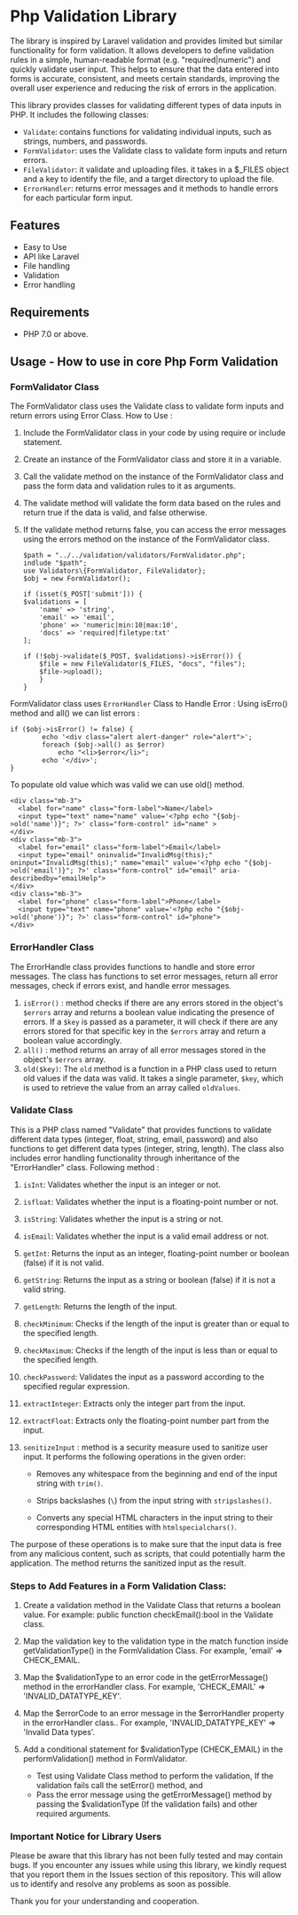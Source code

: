 
# Php Validation Library
The library is inspired by Laravel validation and provides limited but similar functionality for form validation. It allows developers to define validation rules in a simple, human-readable format (e.g. "required|numeric") and quickly validate user input. This helps to ensure that the data entered into forms is accurate, consistent, and meets certain standards, improving the overall user experience and reducing the risk of errors in the application.


This library provides classes for validating different types of data inputs in PHP. It includes the following classes:
-   `Validate`: contains functions for validating individual inputs, such as strings, numbers, and passwords.
-   `FormValidator`: uses the Validate class to validate form inputs and return errors.
-   `FileValidator`: it validate and uploading files. it takes in a $_FILES object and a key to identify the file, and a target directory to upload the file.
-   `ErrorHandler`: returns error messages and it methods to handle errors for each particular form input.

## Features
- Easy to Use
- API like Laravel
- File handling
- Validation
- Error handling

## Requirements

-   PHP 7.0 or above.

## Usage - How to use in core Php Form Validation

### FormValidator Class
The FormValidator class uses the Validate class to validate form inputs and return errors using Error Class. 
How to Use : 

1) Include the FormValidator class in your code by using require or include statement. 
2) Create an instance of the FormValidator class and store it in a variable. 
3) Call the validate method on the instance of the FormValidator class and pass the form data and validation rules to it as arguments. 
4) The validate method will validate the form data based on the rules and return true if the data is valid, and false otherwise. 
5) If the validate method returns false, you can access the error messages using the errors method on the instance of the FormValidator class.

    ```
    $path = "../../validation/validators/FormValidator.php"; 
    indlude "$path";
    use Validators\{FormValidator, FileValidator};
    $obj = new FormValidator();
    
    if (isset($_POST['submit'])) {
    $validations = [
        'name' => 'string',
        'email' => 'email',
        'phone' => 'numeric|min:10|max:10',
        'docs' => 'required|filetype:txt'
    ];
    
    if (!$obj->validate($_POST, $validations)->isError()) {
        $file = new FileValidator($_FILES, "docs", "files");
        $file->upload();
        }
    }
    ```
  FormValidator class uses `ErrorHandler` Class to Handle Error :
  Using isErro() method and all() we can list errors :
 
    if ($obj->isError() != false) {
            echo '<div class="alert alert-danger" role="alert">';
            foreach ($obj->all() as $error)
                echo "<li>$error</li>";
            echo '</div>';
    }
   To populate old value which was valid we can use old() method. 
  ```
  <div class="mb-3">
	<label for="name" class="form-label">Name</label>
	<input type="text" name="name" value='<?php echo "{$obj->old('name')}"; ?>' class="form-control" id="name" >
 </div>
<div class="mb-3">
	<label for="email" class="form-label">Email</label>
	<input type="email" oninvalid="InvalidMsg(this);" oninput="InvalidMsg(this);" name="email" value='<?php echo "{$obj->old('email')}"; ?>' class="form-control" id="email" aria-describedby="emailHelp">
</div>
<div class="mb-3">
	<label for="phone" class="form-label">Phone</label>
	<input type="text" name="phone" value='<?php echo "{$obj->old('phone')}"; ?>' class="form-control" id="phone">
</div>
  ```
	
### ErrorHandler Class
The ErrorHandle class provides functions to handle and store error messages. The class has functions to set error messages, return all error messages, check if errors exist, and handle error messages. 
1. `isError()` : method checks if there are any errors stored in the object's `$errors` array and returns a boolean value indicating the presence of errors. If a `$key` is passed as a parameter, it will check if there are any errors stored for that specific key in the `$errors` array and return a boolean value accordingly.
2. `all()` :  method returns an array of all error messages stored in the object's `$errors` array.
3. `old($key)`:  The `old` method is a function in a PHP class used to return old values if the data was valid. It takes a single parameter, `$key`, which is used to retrieve the value from an array called `oldValues`.

### Validate Class
This is a PHP class named "Validate" that provides functions to validate different data types (integer, float, string, email, password) and also functions to get different data types (integer, string, length). The class also includes error handling functionality through inheritance of the "ErrorHandler" class.
Following method :

1.  `isInt`: Validates whether the input is an integer or not.
    
2.  `isfloat`: Validates whether the input is a floating-point number or not.
    
3.  `isString`: Validates whether the input is a string or not.
    
4.  `isEmail`: Validates whether the input is a valid email address or not.
    
5.  `getInt`: Returns the input as an integer, floating-point number or boolean (false) if it is not valid.
    
6.  `getString`: Returns the input as a string or boolean (false) if it is not a valid string.
    
7.  `getLength`: Returns the length of the input.
    
8.  `checkMinimum`: Checks if the length of the input is greater than or equal to the specified length.
    
9.  `checkMaximum`: Checks if the length of the input is less than or equal to the specified length.
    
10.  `checkPassword`: Validates the input as a password according to the specified regular expression.
    
11.  `extractInteger`: Extracts only the integer part from the input.
    
12.  `extractFloat`: Extracts only the floating-point number part from the input.
13. `senitizeInput` : method is a security measure used to sanitize user input. It performs the following operations in the given order:

	- Removes any whitespace from the beginning and end of the input string with `trim()`.
    
    - Strips backslashes (`\`) from the input string with `stripslashes()`.
    - Converts any special HTML characters in the input string to their corresponding HTML entities with `htmlspecialchars()`.
    

The purpose of these operations is to make sure that the input data is free from any malicious content, such as scripts, that could potentially harm the application. The method returns the sanitized input as the result. 


### Steps to Add Features in a Form Validation Class:

1) Create a validation method in the Validate Class that returns a boolean value. For example: public function checkEmail():bool in the Validate class.

2) Map the validation key to the validation type in the match function inside getValidationType() in the FormValidation Class. For example, 'email' => CHECK_EMAIL.

3) Map the $validationType to an error code in the getErrorMessage() method in the errorHandler class. For example, 'CHECK_EMAIL' => 'INVALID_DATATYPE_KEY'.

4) Map the $errorCode to an error message in the $errorHandler property in the errorHandler class.. For example, 'INVALID_DATATYPE_KEY' => 'Invalid Data types'.

5) Add a conditional statement for $validationType (CHECK_EMAIL) in the performValidation() method in FormValidator. 
	- Test using Validate Class method to perform the validation, If the validation fails call the setError() method, and 
	- Pass the error message using the getErrorMessage() method by passing the $validationType (If the validation fails) and other required arguments.

### Important Notice for Library Users
Please be aware that this library has not been fully tested and may contain bugs. If you encounter any issues while using this library, we kindly request that you report them in the Issues section of this repository. This will allow us to identify and resolve any problems as soon as possible.

Thank you for your understanding and cooperation.



